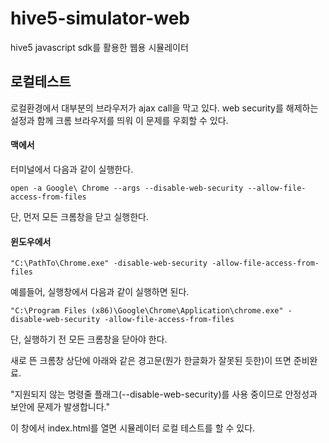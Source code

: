 # hive5-simulator-web
hive5 javascript sdk를 활용한 웹용 시뮬레이터

## 로컬테스트

로컬환경에서 대부분의 브라우저가 ajax call을 막고 있다.
web security를 해제하는 설정과 함께 크롬 브라우저를 띄워 이 문제를 우회할 수 있다.

#### 맥에서

터미널에서 다음과 같이 실행한다.

```
open -a Google\ Chrome --args --disable-web-security --allow-file-access-from-files
```

단, 먼저 모든 크롬창을 닫고 실행한다.

#### 윈도우에서

```
"C:\PathTo\Chrome.exe" -disable-web-security -allow-file-access-from-files
```

예를들어, 실행창에서 다음과 같이 실행하면 된다.

```
"C:\Program Files (x86)\Google\Chrome\Application\chrome.exe" -disable-web-security -allow-file-access-from-files
```

단, 실행하기 전 모든 크롬창을 닫아야 한다.

새로 뜬 크롬창 상단에 아래와 같은 경고문(뭔가 한글화가 잘못된 듯한)이 뜨면 준비완료.

"지원되지 않는 명령줄 플래그(--disable-web-security)를 사용 중이므로 안정성과 보안에 문제가 발생합니다."

이 창에서 index.html를 열면 시뮬레이터 로컬 테스트를 할 수 있다.


